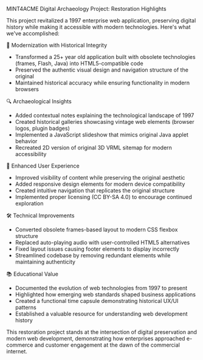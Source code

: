 MINT4ACME Digital Archaeology Project: Restoration Highlights

  This project revitalized a 1997 enterprise web application, preserving digital history while making it accessible with modern technologies.
   Here's what we've accomplished:

  🔄 Modernization with Historical Integrity

  - Transformed a 25+ year old application built with obsolete technologies (frames, Flash, Java) into HTML5-compatible code
  - Preserved the authentic visual design and navigation structure of the original
  - Maintained historical accuracy while ensuring functionality in modern browsers

  🔍 Archaeological Insights

  - Added contextual notes explaining the technological landscape of 1997
  - Created historical galleries showcasing vintage web elements (browser logos, plugin badges)
  - Implemented a JavaScript slideshow that mimics original Java applet behavior
  - Recreated 2D version of original 3D VRML sitemap for modern accessibility

  💼 Enhanced User Experience

  - Improved visibility of content while preserving the original aesthetic
  - Added responsive design elements for modern device compatibility
  - Created intuitive navigation that replicates the original structure
  - Implemented proper licensing (CC BY-SA 4.0) to encourage continued exploration

  🛠️ Technical Improvements

  - Converted obsolete frames-based layout to modern CSS flexbox structure
  - Replaced auto-playing audio with user-controlled HTML5 alternatives
  - Fixed layout issues causing footer elements to display incorrectly
  - Streamlined codebase by removing redundant elements while maintaining authenticity

  📚 Educational Value

  - Documented the evolution of web technologies from 1997 to present
  - Highlighted how emerging web standards shaped business applications
  - Created a functional time capsule demonstrating historical UX/UI patterns
  - Established a valuable resource for understanding web development history

  This restoration project stands at the intersection of digital preservation and modern web development, demonstrating how enterprises
  approached e-commerce and customer engagement at the dawn of the commercial internet.
